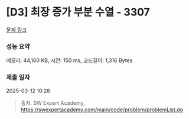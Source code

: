 # [D3] 최장 증가 부분 수열 - 3307 

[문제 링크](https://swexpertacademy.com/main/code/problem/problemDetail.do?contestProbId=AWBOKg-a6l0DFAWr) 

### 성능 요약

메모리: 44,160 KB, 시간: 150 ms, 코드길이: 1,316 Bytes

### 제출 일자

2025-03-12 10:28



> 출처: SW Expert Academy, https://swexpertacademy.com/main/code/problem/problemList.do